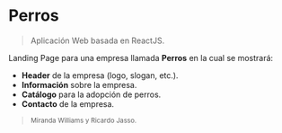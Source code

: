 # Perros
> Aplicación Web basada en ReactJS.

Landing Page para una empresa llamada **Perros** en la cual se mostrará:
- **Header** de la empresa (logo, slogan, etc.).
- **Información** sobre la empresa.
- **Catálogo** para la adopción de perros.
- **Contacto** de la empresa.

> <sub>Miranda Williams y Ricardo Jasso.</sub>
